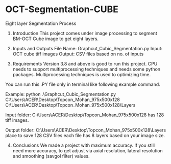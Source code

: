 # OCT-Segmentation-CUBE
Eight layer Segmentation Process

1.	Introduction
This project comes under image processing to segment BM-OCT Cube image to get eight layers.

2.	Inputs and Outputs
File Name: Graphcut_Cubic_Segmentation.py
Input: OCT cube tiff images
Output: CSV files based on no. of inputs

3.	Requirements
Version 3.8 and above is good to run this project. CPU needs to support multiprocessing techniques and needs some python packages. Multiprocessing techniques is used to optimizing time.

You can run this .PY file only in terminal like following example command.

Example: python .\Graphcut_Cubic_Segmentation.py C:\Users\ACER\Desktop\Topcon_Mohan_975x500x128 C:\Users\ACER\Desktop\Topcon_Mohan_975x500x128\Layers

Input folder: C:\Users\ACER\Desktop\Topcon_Mohan_975x500x128 has 128 tiff images.
 
Output folder: C:\Users\ACER\Desktop\Topcon_Mohan_975x500x128\Layers place to save 128 CSV files each file has 8 layers based on your image size.

4.	Conclusions
We made a project with maximum accuracy. If you still need more accuracy, to get adjust via axial resolution, lateral resolution and smoothing (savgol filter) values.
